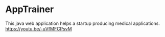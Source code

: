 # AppTrainer
This java web application helps a startup producing medical applications. 
https://youtu.be/-uVfMFCPsvM
